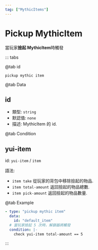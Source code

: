 ```yaml
---
tag: ["MythicItems"]
---
```


# Pickup MythicItem

當玩家**撿起 MythicItem**時觸發

::: tabs

@tab id

`pickup mythic item`

@tab Data

## id <Badge text="必須" type="tip" />

- 類型: `string`
- 默認值: `none`
- 描述: MythicItem 的 id.

@tab Condition

## yui-item

id: `yui-item` / `item`

語法:
- `item take` 從玩家的背包中移除撿起的物品.
- `item total-amount` 返回撿起的物品總數.
- `item pick-amount` 返回撿起的物品數量.

@tab Example

```yaml
- type: "pickup mythic item"
  data:
    id: "default_item"
  # 當玩家撿起 5 次時，解鎖器將觸發
  condition: |-
    check yui-item total-amount == 5
```

:::